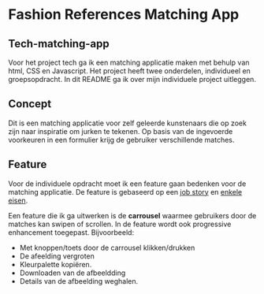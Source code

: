 
<h1 text-align ="center" > Fashion References Matching App</h1>


## Tech-matching-app
Voor het project tech ga ik een matching applicatie maken met behulp van html, CSS en Javascript. Het project heeft twee onderdelen, individueel en groepsopdracht. In dit README ga ik over mijn individuele project uitleggen. 

## Concept
Dit is een matching applicatie voor zelf geleerde kunstenaars die op zoek zijn  naar inspiratie om jurken te tekenen. Op basis van de ingevoerde voorkeuren in een formulier krijg de gebruiker verschillende matches. 

## Feature
Voor de individuele opdracht moet ik een feature gaan bedenken voor de matching applicatie. De feature is gebaseerd op een [job story](https://github.com/K3A101/Tech-matching-app/wiki/Requirements-lijst) en [enkele eisen](https://github.com/K3A101/Tech-matching-app/wiki/Requirements-lijst).

Een feature die ik ga uitwerken is de **carrousel** waarmee gebruikers door de matches kan swipen of scrollen. In de feature wordt ook progressive enhancement toegepast. Bijvoorbeeld:
- Met knoppen/toets door de carrousel klikken/drukken
- De afeelding vergroten
- Kleurpalette kopiëren.
- Downloaden van de afbeeldding
- Details van de afbeelding weghalen.
